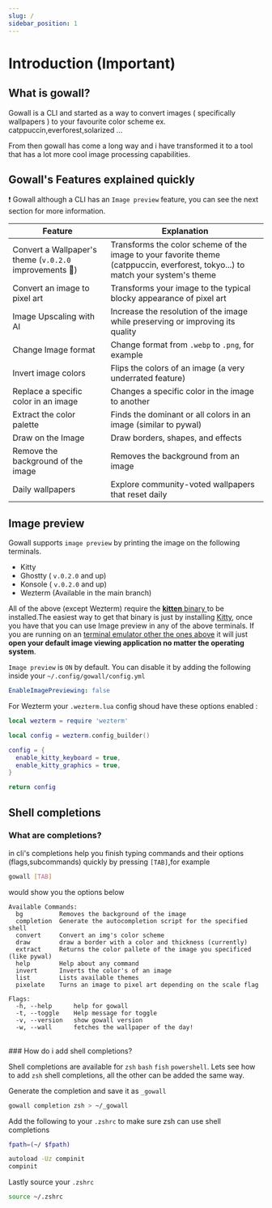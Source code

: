 ```yaml
---
slug: /
sidebar_position: 1
---
```


# Introduction (Important)

## What is gowall?

Gowall is a CLI and started as a way to convert images ( specifically wallpapers ) to your favourite color scheme ex. catppuccin,everforest,solarized ...  

From then gowall has come a long way and i have transformed it to a tool that has a lot more cool image processing capabilities.



## Gowall's Features explained quickly

❗ Gowall although a CLI has an `Image preview` feature, you can see the next section for more information.

| Feature                            | Explanation                                                                                                                |
|------------------------------------|----------------------------------------------------------------------------------------------------------------------------|
| Convert a Wallpaper's theme (`v.0.2.0` improvements 👾)       | Transforms the color scheme of the image to your favorite theme (catppuccin, everforest, tokyo...) to match your system's theme|
| Convert an image to pixel art      | Transforms your image to the typical blocky appearance of pixel art                                                        |
| Image Upscaling with AI            | Increase the resolution of the image while preserving or improving its quality |
| Change Image format                | Change format from `.webp` to `.png`, for example                                                                          |
| Invert image colors                | Flips the colors of an image (a very underrated feature)                                                                   |
| Replace a specific color in an image | Changes a specific color in the image to another                                                                          |
| Extract the color palette          | Finds the dominant or all colors in an image (similar to pywal)                                                            |
| Draw on the Image                  | Draw borders, shapes, and effects                                                                                          |
| Remove the background of the image | Removes the background from an image                                                                                       |
| Daily wallpapers                   | Explore community-voted wallpapers that reset daily                                                                        |



## Image preview

Gowall  supports  `image preview`  by printing the image on the following terminals. 
- Kitty
- Ghostty ( `v.0.2.0` and up)
- Konsole ( `v.0.2.0` and up)
- Wezterm (Available in the main branch)

 All of the above (except Wezterm) require the <u>**kitten** binary </u> to be installed.The easiest way to get that binary is just by installing [Kitty](https://github.com/kovidgoyal/kitty), once you have that you can use Image preview in any of the above terminals. If you are running on an <u>terminal emulator other the ones above</u> it will just **open your default image viewing application no matter the operating system**. 

`Image preview` is `ON` by default. You can disable it by adding the following inside your `~/.config/gowall/config.yml` 

   ```yaml title="~/.config/gowall/config.yml"
   EnableImagePreviewing: false
   ```
For Wezterm your `.wezterm.lua` config shoud have these options enabled : 
```lua
local wezterm = require 'wezterm'

local config = wezterm.config_builder()

config = {
  enable_kitty_keyboard = true,
  enable_kitty_graphics = true,  
}

return config
```

## Shell completions

### What are completions?

in cli's completions help you finish typing commands and their options (flags,subcommands) quickly by pressing `[TAB]`,for example 

```bash
gowall [TAB] 
```
would show you the options below

```
Available Commands:
  bg          Removes the background of the image
  completion  Generate the autocompletion script for the specified shell
  convert     Convert an img's color scheme
  draw        draw a border with a color and thickness (currently)
  extract     Returns the color pallete of the image you specificed (like pywal)
  help        Help about any command
  invert      Inverts the color's of an image
  list        Lists available themes
  pixelate    Turns an image to pixel art depending on the scale flag

Flags:
  -h, --help      help for gowall
  -t, --toggle    Help message for toggle
  -v, --version   show gowall version
  -w, --wall      fetches the wallpaper of the day!
```
<br />
### How do i add shell completions?

Shell completions are available for `zsh` `bash` `fish` `powershell`. Lets see how to add `zsh` shell completions, all the other can be added the same way.

Generate the completion and save it as `_gowall`
```bash
gowall completion zsh > ~/_gowall
```
Add the following  to your `.zshrc` to make sure zsh can use shell completions
```bash title=".zshrc"
fpath=(~/ $fpath)

autoload -Uz compinit
compinit
```

Lastly source your `.zshrc`
```bash
source ~/.zshrc
```

